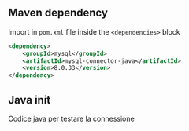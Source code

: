 ## Maven dependency
Import in `pom.xml` file inside the `<dependencies>` block
```xml
<dependency>
    <groupId>mysql</groupId>
    <artifactId>mysql-connector-java</artifactId>
    <version>8.0.33</version>
</dependency>
```

## Java init
Codice java per testare la connessione
```java

```